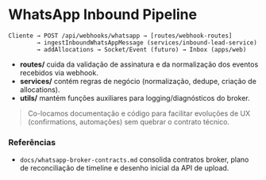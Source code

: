 # WhatsApp Inbound Pipeline

```
Cliente → POST /api/webhooks/whatsapp → [routes/webhook-routes]
        → ingestInboundWhatsAppMessage (services/inbound-lead-service)
        → addAllocations → Socket/Event (futuro) → Inbox (apps/web)
```

- **routes/** cuida da validação de assinatura e da normalização dos eventos recebidos via webhook.
- **services/** contém regras de negócio (normalização, dedupe, criação de allocations).
- **utils/** mantém funções auxiliares para logging/diagnósticos do broker.

> Co-locamos documentação e código para facilitar evoluções de UX (confirmations, automações) sem quebrar o contrato técnico.

### Referências

- `docs/whatsapp-broker-contracts.md` consolida contratos broker, plano de reconciliação de timeline e desenho inicial da API de upload.
